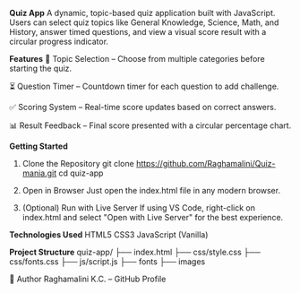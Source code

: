 **Quiz App**
A dynamic, topic-based quiz application built with JavaScript. Users can select quiz topics like General Knowledge, Science, Math, and History, answer timed questions, and view a visual score result with a circular progress indicator.

**Features**
🔘 Topic Selection – Choose from multiple categories before starting the quiz.

⏳ Question Timer – Countdown timer for each question to add challenge.

✅ Scoring System – Real-time score updates based on correct answers.

📊 Result Feedback – Final score presented with a circular percentage chart.

**Getting Started**
1. Clone the Repository
git clone https://github.com/Raghamalini/Quiz-mania.git
cd quiz-app

2. Open in Browser
Just open the index.html file in any modern browser.

3. (Optional) Run with Live Server
If using VS Code, right-click on index.html and select "Open with Live Server" for the best experience.

**Technologies Used**
HTML5
CSS3
JavaScript (Vanilla)

**Project Structure**
quiz-app/
├── index.html
├── css/style.css
├── css/fonts.css
├── js/script.js
├── fonts
├── images

🙌 Author
Raghamalini K.C. – GitHub Profile
